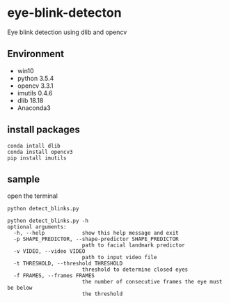 # eye-blink-detecton
Eye blink detection using dlib and opencv

## Environment
* win10
* python 3.5.4
* opencv 3.3.1
* imutils 0.4.6
* dlib 18.18
* Anaconda3

## install packages
```
conda intall dlib
conda install opencv3
pip install imutils
```

## sample 
open the terminal 
```
python detect_blinks.py
```

```
python detect_blinks.py -h
optional arguments:
  -h, --help            show this help message and exit
  -p SHAPE_PREDICTOR, --shape-predictor SHAPE_PREDICTOR
                        path to facial landmark predictor
  -v VIDEO, --video VIDEO
                        path to input video file
  -t THRESHOLD, --threshold THRESHOLD
                        threshold to determine closed eyes
  -f FRAMES, --frames FRAMES
                        the number of consecutive frames the eye must be below
                        the threshold
```


